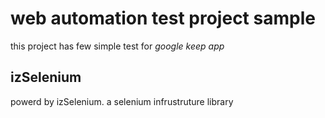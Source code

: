 # web automation test project sample
this project has few simple test for *google keep app*

## izSelenium
powerd by izSelenium. a selenium infrustruture library
